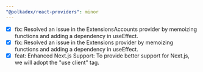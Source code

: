 ```yaml
---
"@polkadex/react-providers": minor
---
```


- [x] fix: Resolved an issue in the ExtensionsAccounts provider by memoizing functions and adding a dependency in useEffect.
- [x] fix: Resolved an issue in the Extensions provider by memoizing functions and adding a dependency in useEffect.
- [x] feat: Enhanced Next.js Support: To provide better support for Next.js, we will adopt the "use client" tag.
